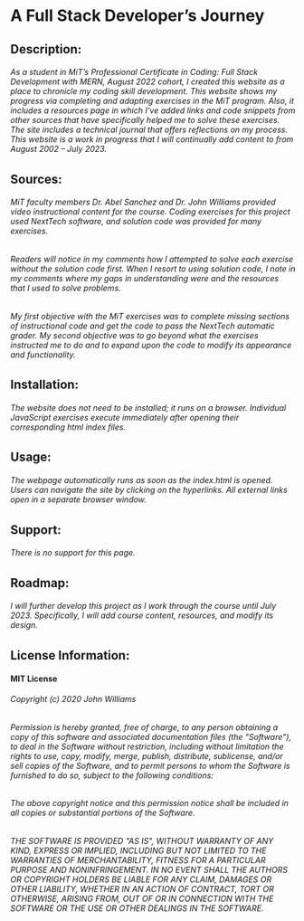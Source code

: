 # A Full Stack Developer’s Journey

## Description:
###### As a student in MiT’s Professional Certificate in Coding: Full Stack Development with MERN, August 2022 cohort, I created this website as a place to chronicle my coding skill development. This website shows my progress via completing and adapting exercises in the MiT program. Also, it includes a resources page in which I’ve added links and code snippets from other sources that have specifically helped me to solve these exercises. The site includes a technical journal that offers reflections on my process. This website is a work in progress that I will continually add content to from August 2002 – July 2023.

## Sources:
###### MiT faculty members Dr. Abel Sanchez and Dr. John Williams provided video instructional content for the course. Coding exercises for this project used NextTech software, and solution code was provided for many exercises.
###### Readers will notice in my comments how I attempted to solve each exercise without the solution code first. When I resort to using solution code, I note in my comments where my gaps in understanding were and the resources that I used to solve problems.
###### My first objective with the MiT exercises was to complete missing sections of instructional code and get the code to pass the NextTech automatic grader. My second objective was to go beyond what the exercises instructed me to do and to expand upon the code to modify its appearance and functionality.

## Installation:
###### The website does not need to be installed; it runs on a browser. Individual JavaScript exercises execute immediately after opening their corresponding html index files.

## Usage:
###### The webpage automatically runs as soon as the index.html is opened. Users can navigate the site by clicking on the hyperlinks. All external links open in a separate browser window.

## Support:
###### There is no support for this page.

## Roadmap:
###### I will further develop this project as I work through the course until July 2023. Specifically, I will add course content, resources, and modify its design.

## License Information:
#### MIT License
###### Copyright (c) 2020 John Williams
###### Permission is hereby granted, free of charge, to any person obtaining a copy of this software and associated documentation files (the "Software"), to deal in the Software without restriction, including without limitation the rights to use, copy, modify, merge, publish, distribute, sublicense, and/or sell copies of the Software, and to permit persons to whom the Software is furnished to do so, subject to the following conditions:
###### The above copyright notice and this permission notice shall be included in all copies or substantial portions of the Software.
###### THE SOFTWARE IS PROVIDED "AS IS", WITHOUT WARRANTY OF ANY KIND, EXPRESS OR IMPLIED, INCLUDING BUT NOT LIMITED TO THE WARRANTIES OF MERCHANTABILITY, FITNESS FOR A PARTICULAR PURPOSE AND NONINFRINGEMENT. IN NO EVENT SHALL THE AUTHORS OR COPYRIGHT HOLDERS BE LIABLE FOR ANY CLAIM, DAMAGES OR OTHER LIABILITY, WHETHER IN AN ACTION OF CONTRACT, TORT OR OTHERWISE, ARISING FROM, OUT OF OR IN CONNECTION WITH THE SOFTWARE OR THE USE OR OTHER DEALINGS IN THE SOFTWARE.